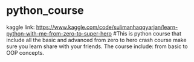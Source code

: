 # python_course
kaggle link: https://www.kaggle.com/code/sulimanhaqqyarjan/learn-python-with-me-from-zero-to-super-hero
#This is python course that include all the basic and advanced from zero to hero crash course make sure you learn share with your friends.
The course include:
from basic to OOP concepts.
